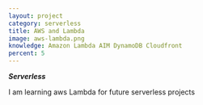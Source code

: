 ```yaml
---
layout: project
category: serverless
title: AWS and Lambda
image: aws-lambda.png
knowledge: Amazon Lambda AIM DynamoDB Cloudfront
percent: 5
---
```


***Serverless***

I am learning aws Lambda for future serverless projects
